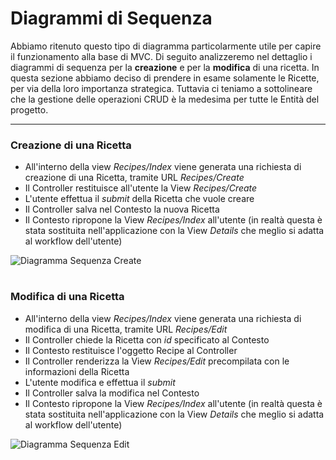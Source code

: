 # Diagrammi di Sequenza

Abbiamo ritenuto questo tipo di diagramma particolarmente utile per capire il funzionamento alla base di MVC. Di seguito analizzeremo nel dettaglio i diagrammi di sequenza per la **creazione** e per la **modifica** di una ricetta.
In questa sezione abbiamo deciso di prendere in esame solamente le Ricette, per via della loro importanza strategica. Tuttavia ci teniamo a sottolineare che la gestione delle operazioni CRUD è la medesima per tutte le Entità del progetto.

***

### Creazione di una Ricetta

* All'interno della view _Recipes/Index_ viene generata una richiesta di creazione di una Ricetta, tramite URL _Recipes/Create_
* Il Controller restituisce all'utente la View _Recipes/Create_
* L'utente effettua il _submit_ della Ricetta che vuole creare
* Il Controller salva nel Contesto la nuova Ricetta
* Il Contesto ripropone la View _Recipes/Index_ all'utente (in realtà questa è stata sostituita nell'applicazione con la View _Details_ che meglio si adatta al workflow dell'utente)

![Diagramma Sequenza Create](https://i.imgur.com/DgZcEnm.jpg)

# 

### Modifica di una Ricetta

* All'interno della view _Recipes/Index_ viene generata una richiesta di modifica di una Ricetta, tramite URL _Recipes/Edit_
* Il Controller chiede la Ricetta con _id_ specificato al Contesto
* Il Contesto restituisce l'oggetto Recipe al Controller
* Il Controller renderizza la View _Recipes/Edit_ precompilata con le informazioni della Ricetta 
* L'utente modifica e effettua il _submit_
* Il Controller salva la modifica nel Contesto
* Il Contesto ripropone la View _Recipes/Index_ all'utente (in realtà questa è stata sostituita nell'applicazione con la View _Details_ che meglio si adatta al workflow dell'utente)



![Diagramma Sequenza Edit](https://i.imgur.com/VspWs8d.jpg)
